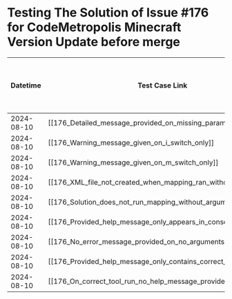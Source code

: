 # Testing The Solution of Issue #176 for CodeMetropolis Minecraft Version Update before merge

| Datetime   | Test Case Link                                                  | Tester            | Passed/Failed | Links to issues (if a bug is found) | Consequences (if the test case needs to be fixed) |
| ---------- | --------------------------------------------------------------- | ----------------- | ------------- | ----------------------------------- | ------------------------------------------------- |
| 2024-08-10 | [[176_Detailed_message_provided_on_missing_parameters]]         | Búcsú Áron | Passed        |                                     |                                                   |
| 2024-08-10 | [[176_Warning_message_given_on_i_switch_only]]                  | Búcsú Áron | Passed        |                                     |                                                   |
| 2024-08-10 | [[176_Warning_message_given_on_m_switch_only]]                  | Búcsú Áron | Passed        |                                     |                                                   |
| 2024-08-10 | [[176_XML_file_not_created_when_mapping_ran_without_arguments]] | Búcsú Áron | Passed        |                                     |                                                   |
| 2024-08-10 | [[176_Solution_does_not_run_mapping_without_arguments]]         | Búcsú Áron | Passed        |                                     |                                                   |
| 2024-08-10 | [[176_Provided_help_message_only_appears_in_console]]           | Búcsú Áron | Passed        |                                     |                                                   |
| 2024-08-10 | [[176_No_error_message_provided_on_no_arguments]]               | Búcsú Áron | Passed        |                                     |                                                   |
| 2024-08-10 | [[176_Provided_help_message_only_contains_correct_arguments]]   | Búcsú Áron | Passed        |                                     |                                                   |
| 2024-08-10 | [[176_On_correct_tool_run_no_help_message_provided]]            | Búcsú Áron | Passed        |                                     |                                                   |
